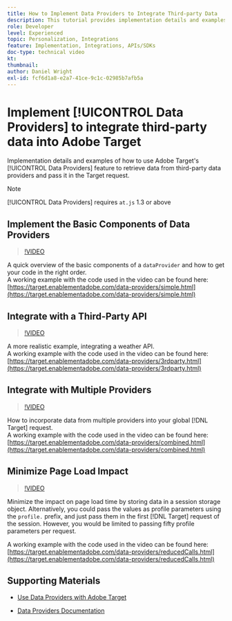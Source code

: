 ```yaml
---
title: How to Implement Data Providers to Integrate Third-party Data
description: This tutorial provides implementation details and examples of how to use Adobe Target's Data Providers feature to retrieve data from third-party data providers and pass it in the Target request.
role: Developer
level: Experienced
topic: Personalization, Integrations
feature: Implementation, Integrations, APIs/SDKs
doc-type: technical video
kt:
thumbnail:
author: Daniel Wright
exl-id: fcf6d1a8-e2a7-41ce-9c1c-02985b7afb5a
---
```

# Implement [!UICONTROL Data Providers] to integrate third-party data into Adobe Target

Implementation details and examples of how to use Adobe Target's [!UICONTROL Data Providers] feature to retrieve data from third-party data providers and pass it in the Target request.

>[!NOTE]
>
>[!UICONTROL Data Providers] requires `at.js` 1.3 or above

## Implement the Basic Components of Data Providers

>[!VIDEO](https://video.tv.adobe.com/v/22348/?quality=12)

A quick overview of the basic components of a `dataProvider` and how to get your code in the right order.  
A working example with the code used in the video can be found here:
[https://target.enablementadobe.com/data-providers/simple.html](https://target.enablementadobe.com/data-providers/simple.html)

## Integrate with a Third-Party API

>[!VIDEO](https://video.tv.adobe.com/v/22345/)

A more realistic example, integrating a weather API.  
A working example with the code used in the video can be found here:
[https://target.enablementadobe.com/data-providers/3rdparty.html](https://target.enablementadobe.com/data-providers/3rdparty.html)

## Integrate with Multiple Providers

>[!VIDEO](https://video.tv.adobe.com/v/22346/)

How to incorporate data from multiple providers into your global [!DNL Target] request.  
A working example with the code used in the video can be found here:
[https://target.enablementadobe.com/data-providers/combined.html](https://target.enablementadobe.com/data-providers/combined.html)

## Minimize Page Load Impact

>[!VIDEO](https://video.tv.adobe.com/v/22347/)

Minimize the impact on page load time by storing data in a session storage object. Alternatively, you could pass the values as profile parameters using the `profile.` prefix, and just pass them in the first [!DNL Target] request of the session. However, you would be limited to passing fifty profile parameters per request.

A working example with the code used in the video can be found here: [https://target.enablementadobe.com/data-providers/reducedCalls.html](https://target.enablementadobe.com/data-providers/reducedCalls.html)

## Supporting Materials

* [Use Data Providers with Adobe Target](use-data-providers-to-integrate-third-party-data.md)  

* [Data Providers Documentation](https://experienceleague.adobe.com/docs/target/using/implement-target/client-side/at-js-implementation/functions-overview/targetgobalsettings.html?lang=en#data-providers)
